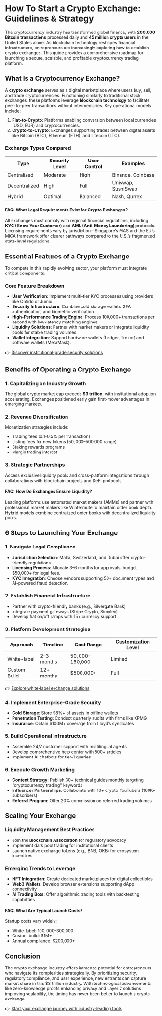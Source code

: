 # How To Start a Crypto Exchange: Guidelines & Strategy

The cryptocurrency industry has transformed global finance, with **200,000 Bitcoin transactions** processed daily and **45 million crypto users** in the United States alone. As blockchain technology reshapes financial infrastructure, entrepreneurs are increasingly exploring how to establish crypto exchanges. This guide provides a comprehensive roadmap for launching a secure, scalable, and profitable cryptocurrency trading platform.

## What Is a Cryptocurrency Exchange?

A **crypto exchange** serves as a digital marketplace where users buy, sell, and trade cryptocurrencies. Functioning similarly to traditional stock exchanges, these platforms leverage **blockchain technology** to facilitate peer-to-peer transactions without intermediaries. Key operational models include:

1. **Fiat-to-Crypto**: Platforms enabling conversion between local currencies (USD, EUR) and cryptocurrencies.
2. **Crypto-to-Crypto**: Exchanges supporting trades between digital assets like Bitcoin (BTC), Ethereum (ETH), and Litecoin (LTC).

### Exchange Types Compared

| Type            | Security Level | User Control | Examples          |
|-----------------|----------------|--------------|-------------------|
| Centralized     | Moderate       | High         | Binance, Coinbase |
| Decentralized   | High           | Full         | Uniswap, SushiSwap|
| Hybrid          | Optimal        | Balanced     | Nash, Qurrex      |

#### FAQ: What Legal Requirements Exist for Crypto Exchanges?
All exchanges must comply with regional financial regulations, including **KYC (Know Your Customer)** and **AML (Anti-Money Laundering)** protocols. Licensing requirements vary by jurisdiction—Singapore’s MAS and the EU’s MiCA framework offer clearer pathways compared to the U.S.’s fragmented state-level regulations.

## Essential Features of a Crypto Exchange

To compete in this rapidly evolving sector, your platform must integrate critical components:

### Core Feature Breakdown
- **User Verification**: Implement multi-tier KYC processes using providers like Onfido or Jumio.
- **Security Infrastructure**: Combine cold storage wallets, 2FA authentication, and biometric verification.
- **High-Performance Trading Engine**: Process 100,000+ transactions per second with low-latency matching engines.
- **Liquidity Solutions**: Partner with market makers or integrate liquidity pools for stable trading volumes.
- **Wallet Integration**: Support hardware wallets (Ledger, Trezor) and software wallets (MetaMask).

👉 [Discover institutional-grade security solutions](https://bit.ly/okx-bonus)

## Benefits of Operating a Crypto Exchange

### 1. Capitalizing on Industry Growth
The global crypto market cap exceeds **$3 trillion**, with institutional adoption accelerating. Exchanges positioned early gain first-mover advantages in emerging markets.

### 2. Revenue Diversification
Monetization strategies include:
- Trading fees (0.1-0.5% per transaction)
- Listing fees for new tokens ($50,000–$500,000 range)
- Staking rewards programs
- Margin trading interest

### 3. Strategic Partnerships
Access exclusive liquidity pools and cross-platform integrations through collaborations with blockchain projects and DeFi protocols.

#### FAQ: How Do Exchanges Ensure Liquidity?
Leading platforms use automated market makers (AMMs) and partner with professional market makers like Wintermute to maintain order book depth. Hybrid models combine centralized order books with decentralized liquidity pools.

## 6 Steps to Launching Your Exchange

### 1. Navigate Legal Compliance
- **Jurisdiction Selection**: Malta, Switzerland, and Dubai offer crypto-friendly regulations.
- **Licensing Process**: Allocate 3–6 months for approvals; budget $50,000+ for legal fees.
- **KYC Integration**: Choose vendors supporting 50+ document types and AI-powered fraud detection.

### 2. Establish Financial Infrastructure
- Partner with crypto-friendly banks (e.g., Silvergate Bank)
- Integrate payment gateways (Stripe Crypto, Simplex)
- Develop fiat on/off ramps with 15+ currency support

### 3. Platform Development Strategies
| Approach          | Timeline | Cost Range   | Customization Level |
|-------------------|----------|--------------|---------------------|
| White-label       | 2–3 months| $50,000–$150,000 | Limited             |
| Custom Build      | 12+ months| $500,000+    | Full                |

👉 [Explore white-label exchange solutions](https://bit.ly/okx-bonus)

### 4. Implement Enterprise-Grade Security
- **Cold Storage**: Store 98%+ of assets in offline wallets
- **Penetration Testing**: Conduct quarterly audits with firms like KPMG
- **Insurance**: Obtain $100M+ coverage from Lloyd’s syndicates

### 5. Build Operational Infrastructure
- Assemble 24/7 customer support with multilingual agents
- Develop comprehensive help center with 500+ articles
- Implement AI chatbots for tier-1 queries

### 6. Execute Growth Marketing
- **Content Strategy**: Publish 30+ technical guides monthly targeting "cryptocurrency trading" keywords
- **Influencer Partnerships**: Collaborate with 10+ crypto YouTubers (100K+ subscribers)
- **Referral Program**: Offer 20% commission on referred trading volumes

## Scaling Your Exchange

### Liquidity Management Best Practices
- Join the **Blockchain Association** for regulatory advocacy
- Implement dark pool trading for institutional clients
- Launch native exchange tokens (e.g., BNB, OKB) for ecosystem incentives

### Emerging Trends to Leverage
- **NFT Integration**: Create dedicated marketplaces for digital collectibles
- **Web3 Wallets**: Develop browser extensions supporting dApp connectivity
- **AI Trading Bots**: Offer algorithmic trading tools with backtesting capabilities

#### FAQ: What Are Typical Launch Costs?
Startup costs vary widely:
- White-label: $100,000–$300,000
- Custom build: $1M+
- Annual compliance: $200,000+

## Conclusion

The crypto exchange industry offers immense potential for entrepreneurs who navigate its complexities strategically. By prioritizing security, regulatory compliance, and user experience, new entrants can capture market share in this $3 trillion industry. With technological advancements like zero-knowledge proofs enhancing privacy and Layer 2 solutions improving scalability, the timing has never been better to launch a crypto exchange.

👉 [Start your exchange journey with industry-leading tools](https://bit.ly/okx-bonus)